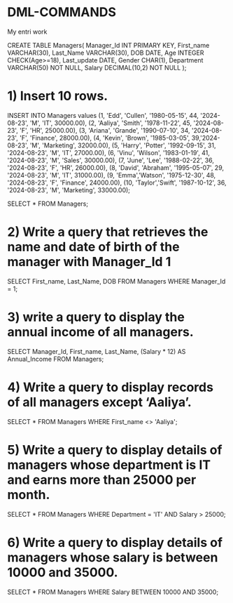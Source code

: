 # DML-COMMANDS
My entri work

CREATE TABLE Managers(
Manager_Id INT PRIMARY KEY,
First_name VARCHAR(30),
Last_Name VARCHAR(30),
DOB DATE,
Age INTEGER CHECK(Age>=18),
Last_update DATE,
Gender CHAR(1),
Department VARCHAR(50) NOT NULL,
Salary DECIMAL(10,2) NOT NULL
);

# 1) Insert 10 rows. 
INSERT INTO Managers values 
(1, 'Edd', 'Cullen', '1980-05-15', 44, '2024-08-23', 'M', 'IT', 30000.00),
(2, 'Aaliya', 'Smith', '1978-11-22', 45, '2024-08-23', 'F', 'HR', 25000.00),
(3, 'Ariana', 'Grande', '1990-07-10', 34, '2024-08-23', 'F', 'Finance', 28000.00),
(4, 'Kevin', 'Brown', '1985-03-05', 39,'2024-08-23', 'M', 'Marketing', 32000.00),
(5, 'Harry', 'Potter', '1992-09-15', 31, '2024-08-23', 'M', 'IT', 27000.00),
(6, 'Vinu', 'Wilson', '1983-01-19', 41, '2024-08-23', 'M', 'Sales', 30000.00),
(7, 'June', 'Lee', '1988-02-22', 36, '2024-08-23', 'F', 'HR', 26000.00),
(8, 'David', 'Abraham', '1995-05-07', 29, '2024-08-23', 'M', 'IT', 31000.00),
(9, 'Emma','Watson', '1975-12-30', 48, '2024-08-23', 'F', 'Finance', 24000.00),
(10, 'Taylor','Swift', '1987-10-12', 36, '2024-08-23', 'M', 'Marketing', 33000.00);

SELECT * FROM Managers;

# 2) Write a query that retrieves the name and date of birth of the manager with Manager_Id 1
SELECT First_name, Last_Name, DOB
FROM Managers
WHERE Manager_Id = 1;

# 3) write a query to display the annual income of all managers.
SELECT Manager_Id, First_name, Last_Name, 
(Salary * 12) AS Annual_Income
FROM Managers;

# 4) Write a query to display records of all managers except ‘Aaliya’.
SELECT * FROM Managers 
WHERE First_name <> 'Aaliya';

# 5) Write a query to display details of managers whose department is IT and earns more than 25000 per month.
SELECT * FROM Managers
WHERE Department = 'IT' AND Salary > 25000;

# 6) Write a query to display details of managers whose salary is between 10000 and 35000.
SELECT * FROM Managers 
WHERE Salary BETWEEN 10000 AND 35000;
